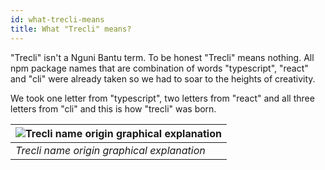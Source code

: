 ```yaml
---
id: what-trecli-means
title: What "Trecli" means?
---
```


"Trecli" isn't a Nguni Bantu term. To be honest "Trecli" means nothing. All npm package names that are combination of words "typescript", "react" and "cli" were already taken so we had to soar to the heights of creativity.

We took one letter from "typescript", two letters from "react" and all three letters from "cli" and this is how "trecli" was born.

| ![Trecli name origin graphical explanation](/img/trecli_name_origin.svg 'Trecli name origin graphical explanation') |
| ------------------------------------------------------------------------------------------------------------------- |
| _Trecli name origin graphical explanation_                                                                          |
